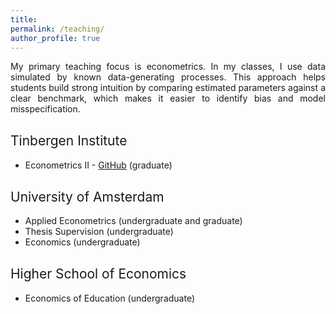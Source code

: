 ```yaml
---
title: 
permalink: /teaching/
author_profile: true
---
```


<p align="justify">  
My primary teaching focus is econometrics. In my classes, I use data simulated by known data-generating processes. This approach helps students build strong intuition by comparing estimated parameters against a clear benchmark, which makes it easier to identify bias and model misspecification.
</p>

<h2 style="margin-top: 30px; font-weight: normal; text-align: left;">Tinbergen Institute</h2>

- Econometrics II - [GitHub](https://github.com/stnavdeev/econometrics) (graduate)

<h2 style="margin-top: 30px; font-weight: normal; text-align: left;">University of Amsterdam</h2>

- Applied Econometrics (undergraduate and graduate)
- Thesis Supervision (undergraduate)
- Economics (undergraduate)

<h2 style="margin-top: 30px; font-weight: normal; text-align: left;">Higher School of Economics</h2>

- Economics of Education (undergraduate)
